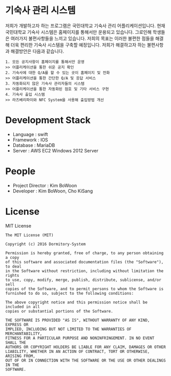 # 기숙사 관리 시스템
저희가 개발하고자 하는 프로그램은 국민대학교 기숙사 관리 어플리케이션입니다. 현재 국민대학교 기숙사 시스템은 홈페이지를 통해서만 운용되고 있습니다. 그로인해 학생들은 여러가지 불편사항들을 느끼고 있습니다. 저희의 목표는 이러한 불편한 점들을 해결해 더욱 편리한 기숙사 시스템을 구축할 예정입니다. 저희가 해결하고자 하는 불편사항과 해결방안은 다음과 같습니다. 
 
```
1. 모든 공지사항이 홈페이지를 통해서만 운영
>> 어플리케이션을 통한 쉬운 공지 확인
2. 기숙사에 대한 Q/A를 할 수 있는 곳이 홈페이지 및 전화
>> 어플리케이션을 통한 간단한 Q/A 및 응답 서비스
3. 자동화되지 않은 기숙사 관리자들의 시스템
>> 어플리케이션을 통한 자동화된 점호 및 기타 서비스 구현
4. 기숙사 출입 시스템
>> 라즈베리파이와 NFC System을 사용해 출입방법 개선
```

# Development Stack
* Language : swift
* Framework : IOS
* Database : MariaDB
* Server : AWS EC2 Windows 2012 Server

# People
* Project Director : Kim BoWoon
* Developer : Kim BoWoon, Cho KiSang

# License
MIT License
```
The MIT License (MIT)

Copyright (c) 2016 Dormitory-System

Permission is hereby granted, free of charge, to any person obtaining a copy
of this software and associated documentation files (the "Software"), to deal
in the Software without restriction, including without limitation the rights
to use, copy, modify, merge, publish, distribute, sublicense, and/or sell
copies of the Software, and to permit persons to whom the Software is
furnished to do so, subject to the following conditions:

The above copyright notice and this permission notice shall be included in all
copies or substantial portions of the Software.

THE SOFTWARE IS PROVIDED "AS IS", WITHOUT WARRANTY OF ANY KIND, EXPRESS OR
IMPLIED, INCLUDING BUT NOT LIMITED TO THE WARRANTIES OF MERCHANTABILITY,
FITNESS FOR A PARTICULAR PURPOSE AND NONINFRINGEMENT. IN NO EVENT SHALL THE
AUTHORS OR COPYRIGHT HOLDERS BE LIABLE FOR ANY CLAIM, DAMAGES OR OTHER
LIABILITY, WHETHER IN AN ACTION OF CONTRACT, TORT OR OTHERWISE, ARISING FROM,
OUT OF OR IN CONNECTION WITH THE SOFTWARE OR THE USE OR OTHER DEALINGS IN THE
SOFTWARE.
```
